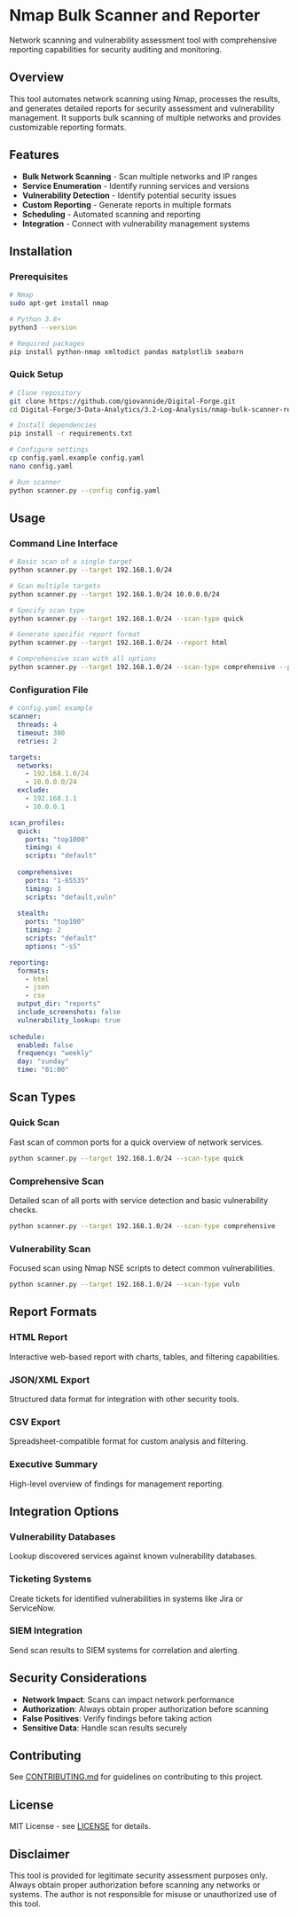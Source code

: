 # Nmap Bulk Scanner and Reporter

Network scanning and vulnerability assessment tool with comprehensive reporting capabilities for security auditing and monitoring.

## Overview

This tool automates network scanning using Nmap, processes the results, and generates detailed reports for security assessment and vulnerability management. It supports bulk scanning of multiple networks and provides customizable reporting formats.

## Features

- **Bulk Network Scanning** - Scan multiple networks and IP ranges
- **Service Enumeration** - Identify running services and versions
- **Vulnerability Detection** - Identify potential security issues
- **Custom Reporting** - Generate reports in multiple formats
- **Scheduling** - Automated scanning and reporting
- **Integration** - Connect with vulnerability management systems

## Installation

### Prerequisites
```bash
# Nmap
sudo apt-get install nmap

# Python 3.8+
python3 --version

# Required packages
pip install python-nmap xmltodict pandas matplotlib seaborn
```

### Quick Setup
```bash
# Clone repository
git clone https://github.com/giovannide/Digital-Forge.git
cd Digital-Forge/3-Data-Analytics/3.2-Log-Analysis/nmap-bulk-scanner-reporter

# Install dependencies
pip install -r requirements.txt

# Configure settings
cp config.yaml.example config.yaml
nano config.yaml

# Run scanner
python scanner.py --config config.yaml
```

## Usage

### Command Line Interface
```bash
# Basic scan of a single target
python scanner.py --target 192.168.1.0/24

# Scan multiple targets
python scanner.py --target 192.168.1.0/24 10.0.0.0/24

# Specify scan type
python scanner.py --target 192.168.1.0/24 --scan-type quick

# Generate specific report format
python scanner.py --target 192.168.1.0/24 --report html

# Comprehensive scan with all options
python scanner.py --target 192.168.1.0/24 --scan-type comprehensive --ports all --service-detection --output scan_results --format html,json,csv
```

### Configuration File
```yaml
# config.yaml example
scanner:
  threads: 4
  timeout: 300
  retries: 2

targets:
  networks:
    - 192.168.1.0/24
    - 10.0.0.0/24
  exclude:
    - 192.168.1.1
    - 10.0.0.1

scan_profiles:
  quick:
    ports: "top1000"
    timing: 4
    scripts: "default"
  
  comprehensive:
    ports: "1-65535"
    timing: 3
    scripts: "default,vuln"
  
  stealth:
    ports: "top100"
    timing: 2
    scripts: "default"
    options: "-sS"

reporting:
  formats:
    - html
    - json
    - csv
  output_dir: "reports"
  include_screenshots: false
  vulnerability_lookup: true
  
schedule:
  enabled: false
  frequency: "weekly"
  day: "sunday"
  time: "01:00"
```

## Scan Types

### Quick Scan
Fast scan of common ports for a quick overview of network services.

```bash
python scanner.py --target 192.168.1.0/24 --scan-type quick
```

### Comprehensive Scan
Detailed scan of all ports with service detection and basic vulnerability checks.

```bash
python scanner.py --target 192.168.1.0/24 --scan-type comprehensive
```

### Vulnerability Scan
Focused scan using Nmap NSE scripts to detect common vulnerabilities.

```bash
python scanner.py --target 192.168.1.0/24 --scan-type vuln
```

## Report Formats

### HTML Report
Interactive web-based report with charts, tables, and filtering capabilities.

### JSON/XML Export
Structured data format for integration with other security tools.

### CSV Export
Spreadsheet-compatible format for custom analysis and filtering.

### Executive Summary
High-level overview of findings for management reporting.

## Integration Options

### Vulnerability Databases
Lookup discovered services against known vulnerability databases.

### Ticketing Systems
Create tickets for identified vulnerabilities in systems like Jira or ServiceNow.

### SIEM Integration
Send scan results to SIEM systems for correlation and alerting.

## Security Considerations

- **Network Impact**: Scans can impact network performance
- **Authorization**: Always obtain proper authorization before scanning
- **False Positives**: Verify findings before taking action
- **Sensitive Data**: Handle scan results securely

## Contributing

See [CONTRIBUTING.md](../../../docs/CONTRIBUTING.md) for guidelines on contributing to this project.

## License

MIT License - see [LICENSE](../../../LICENSE) for details.

## Disclaimer

This tool is provided for legitimate security assessment purposes only. Always obtain proper authorization before scanning any networks or systems. The author is not responsible for misuse or unauthorized use of this tool.